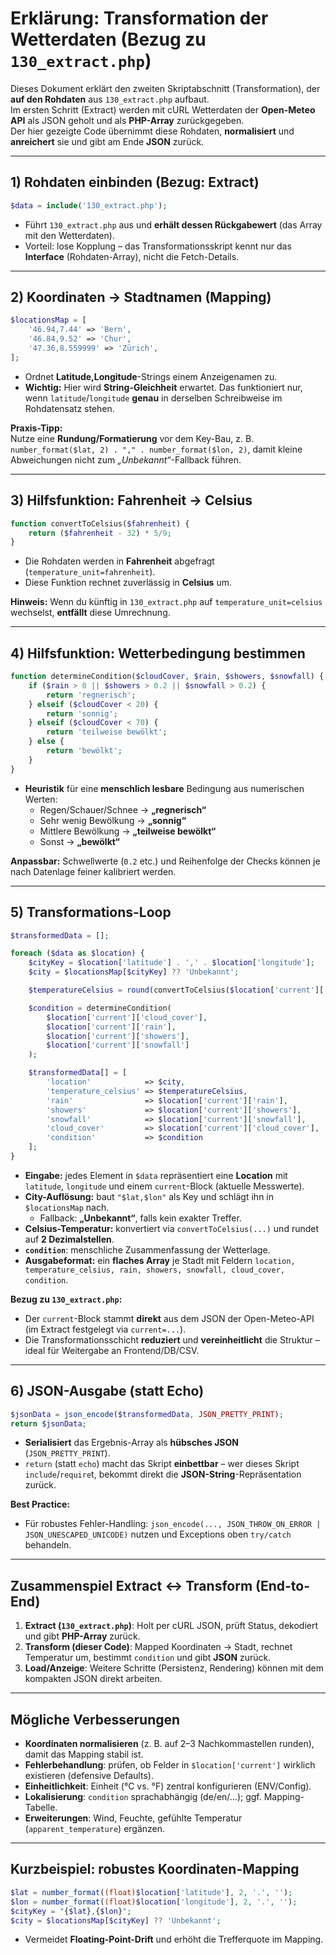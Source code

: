 # Erklärung: Transformation der Wetterdaten (Bezug zu `130_extract.php`)

Dieses Dokument erklärt den zweiten Skriptabschnitt (Transformation), der **auf den Rohdaten** aus `130_extract.php` aufbaut.  
Im ersten Schritt (Extract) werden mit cURL Wetterdaten der **Open-Meteo API** als JSON geholt und als **PHP-Array** zurückgegeben.  
Der hier gezeigte Code übernimmt diese Rohdaten, **normalisiert** und **anreichert** sie und gibt am Ende **JSON** zurück.

---

## 1) Rohdaten einbinden (Bezug: Extract)
```php
$data = include('130_extract.php');
```
- Führt `130_extract.php` aus und **erhält dessen Rückgabewert** (das Array mit den Wetterdaten).  
- Vorteil: lose Kopplung – das Transformationsskript kennt nur das **Interface** (Rohdaten-Array), nicht die Fetch-Details.

---

## 2) Koordinaten → Stadtnamen (Mapping)
```php
$locationsMap = [
    '46.94,7.44' => 'Bern',
    '46.84,9.52' => 'Chur',
    '47.36,8.559999' => 'Zürich',
];
```
- Ordnet **Latitude,Longitude**-Strings einem Anzeigenamen zu.  
- **Wichtig:** Hier wird **String-Gleichheit** erwartet. Das funktioniert nur, wenn `latitude`/`longitude` **genau** in derselben Schreibweise im Rohdatensatz stehen.

**Praxis-Tipp:**  
Nutze eine **Rundung/Formatierung** vor dem Key-Bau, z. B. `number_format($lat, 2) . "," . number_format($lon, 2)`, damit kleine Abweichungen nicht zum *„Unbekannt“*-Fallback führen.

---

## 3) Hilfsfunktion: Fahrenheit → Celsius
```php
function convertToCelsius($fahrenheit) {
    return ($fahrenheit - 32) * 5/9;
}
```
- Die Rohdaten werden in **Fahrenheit** abgefragt (`temperature_unit=fahrenheit`).  
- Diese Funktion rechnet zuverlässig in **Celsius** um.

**Hinweis:** Wenn du künftig in `130_extract.php` auf `temperature_unit=celsius` wechselst, **entfällt** diese Umrechnung.

---

## 4) Hilfsfunktion: Wetterbedingung bestimmen
```php
function determineCondition($cloudCover, $rain, $showers, $snowfall) {
    if ($rain > 0 || $showers > 0.2 || $snowfall > 0.2) {
        return 'regnerisch';
    } elseif ($cloudCover < 20) {
        return 'sonnig';
    } elseif ($cloudCover < 70) {
        return 'teilweise bewölkt';
    } else {
        return 'bewölkt';
    }
}
```
- **Heuristik** für eine **menschlich lesbare** Bedingung aus numerischen Werten:  
  - Regen/Schauer/Schnee → **„regnerisch“**  
  - Sehr wenig Bewölkung → **„sonnig“**  
  - Mittlere Bewölkung → **„teilweise bewölkt“**  
  - Sonst → **„bewölkt“**

**Anpassbar:** Schwellwerte (`0.2` etc.) und Reihenfolge der Checks können je nach Datenlage feiner kalibriert werden.

---

## 5) Transformations-Loop
```php
$transformedData = [];

foreach ($data as $location) {
    $cityKey = $location['latitude'] . ',' . $location['longitude'];
    $city = $locationsMap[$cityKey] ?? 'Unbekannt';

    $temperatureCelsius = round(convertToCelsius($location['current']['temperature_2m']), 2);

    $condition = determineCondition(
        $location['current']['cloud_cover'],
        $location['current']['rain'],
        $location['current']['showers'],
        $location['current']['snowfall']
    );

    $transformedData[] = [
        'location'            => $city,
        'temperature_celsius' => $temperatureCelsius,
        'rain'                => $location['current']['rain'],
        'showers'             => $location['current']['showers'],
        'snowfall'            => $location['current']['snowfall'],
        'cloud_cover'         => $location['current']['cloud_cover'],
        'condition'           => $condition
    ];
}
```
- **Eingabe:** jedes Element in `$data` repräsentiert eine **Location** mit `latitude`, `longitude` und einem `current`-Block (aktuelle Messwerte).  
- **City-Auflösung:** baut `"$lat,$lon"` als Key und schlägt ihn in `$locationsMap` nach.  
  - Fallback: **„Unbekannt“**, falls kein exakter Treffer.  
- **Celsius-Temperatur:** konvertiert via `convertToCelsius(...)` und rundet auf **2 Dezimalstellen**.  
- **`condition`**: menschliche Zusammenfassung der Wetterlage.  
- **Ausgabeformat:** ein **flaches Array** je Stadt mit Feldern `location, temperature_celsius, rain, showers, snowfall, cloud_cover, condition`.

**Bezug zu `130_extract.php`:**  
- Der `current`-Block stammt **direkt** aus dem JSON der Open-Meteo-API (im Extract festgelegt via `current=...`).  
- Die Transformationsschicht **reduziert** und **vereinheitlicht** die Struktur – ideal für Weitergabe an Frontend/DB/CSV.

---

## 6) JSON-Ausgabe (statt Echo)
```php
$jsonData = json_encode($transformedData, JSON_PRETTY_PRINT);
return $jsonData;
```
- **Serialisiert** das Ergebnis-Array als **hübsches JSON** (`JSON_PRETTY_PRINT`).  
- `return` (statt `echo`) macht das Skript **einbettbar** – wer dieses Skript `include`/`require`t, bekommt direkt die **JSON-String**-Repräsentation zurück.

**Best Practice:**  
- Für robustes Fehler-Handling: `json_encode(..., JSON_THROW_ON_ERROR | JSON_UNESCAPED_UNICODE)` nutzen und Exceptions oben `try/catch` behandeln.

---

## Zusammenspiel Extract ↔ Transform (End-to-End)
1. **Extract (`130_extract.php`)**: Holt per cURL JSON, prüft Status, dekodiert und gibt **PHP-Array** zurück.  
2. **Transform (dieser Code)**: Mapped Koordinaten → Stadt, rechnet Temperatur um, bestimmt `condition` und gibt **JSON** zurück.  
3. **Load/Anzeige**: Weitere Schritte (Persistenz, Rendering) können mit dem kompakten JSON direkt arbeiten.

---

## Mögliche Verbesserungen
- **Koordinaten normalisieren** (z. B. auf 2–3 Nachkommastellen runden), damit das Mapping stabil ist.  
- **Fehlerbehandlung**: prüfen, ob Felder in `$location['current']` wirklich existieren (defensive Defaults).  
- **Einheitlichkeit**: Einheit (°C vs. °F) zentral konfigurieren (ENV/Config).  
- **Lokalisierung**: `condition` sprachabhängig (de/en/…); ggf. Mapping-Tabelle.  
- **Erweiterungen**: Wind, Feuchte, gefühlte Temperatur (`apparent_temperature`) ergänzen.

---

## Kurzbeispiel: robustes Koordinaten-Mapping
```php
$lat = number_format((float)$location['latitude'], 2, '.', '');
$lon = number_format((float)$location['longitude'], 2, '.', '');
$cityKey = "{$lat},{$lon}";
$city = $locationsMap[$cityKey] ?? 'Unbekannt';
```
- Vermeidet **Floating-Point-Drift** und erhöht die Trefferquote im Mapping.
